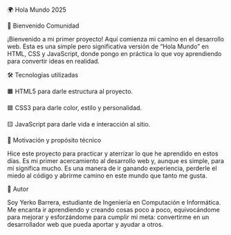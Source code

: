 🌍 Hola Mundo 2025

👋 Bienvenido Comunidad

¡Bienvenido a mi primer proyecto! Aquí comienza mi camino en el desarrollo web.
Esta es una simple pero significativa versión de “Hola Mundo” en HTML, CSS y JavaScript, donde pongo en práctica lo que voy aprendiendo para convertir ideas en realidad.

🛠️ Tecnologías utilizadas

🟧 HTML5 para darle estructura al proyecto.

🟦 CSS3 para darle color, estilo y personalidad.

🟨 JavaScript para darle vida e interacción al sitio.

🌱 Motivación y propósito técnico

Hice este proyecto para practicar y aterrizar lo que he aprendido en estos días. Es mi primer acercamiento al desarrollo web y, aunque es simple, para mí significa mucho. Es una manera de ir ganando experiencia, perderle el miedo al código y abrirme camino en este mundo que tanto me gusta.

👤 Autor

Soy Yerko Barrera, estudiante de Ingeniería en Computación e Informática.
Me encanta ir aprendiendo y creando cosas poco a poco, equivocándome para mejorar y esforzándome para cumplir mi meta: convertirme en un desarrollador web que pueda aportar y ayudar a otros.
